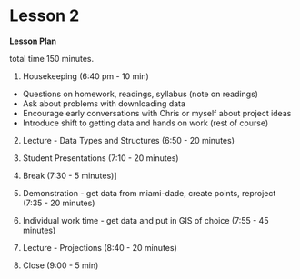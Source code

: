 Lesson 2  
========

**Lesson Plan**  

total time 150 minutes. 

1.   Housekeeping (6:40 pm - 10 min)  
   -   Questions on homework, readings, syllabus (note on readings)
   -   Ask about problems with downloading data
   -   Encourage early conversations with Chris or myself about project ideas
   -   Introduce shift to getting data and hands on work (rest of course)

2.   Lecture - Data Types and Structures (6:50 - 20 minutes)

3.   Student Presentations (7:10 - 20 minutes)

4.   Break (7:30 - 5 minutes)]

5.   Demonstration - get data from miami-dade, create points, reproject (7:35 - 20 minutes)

6.   Individual work time - get data and put in GIS of choice (7:55 - 45 minutes)

7.   Lecture - Projections (8:40 - 20 minutes)

8.   Close (9:00 - 5 min)

